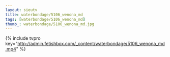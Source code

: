 ```yaml
--- 
layout: sieutv
title: waterbondage/5106_wenona_md
tags: [waterbondage/5106_wenona_md]
thumb_: waterbondage/5106_wenona_md.jpg
---
```

{% include tvpro key="http://admin.fetishbox.com/_content/waterbondage/5106_wenona_md.mp4" %} 
